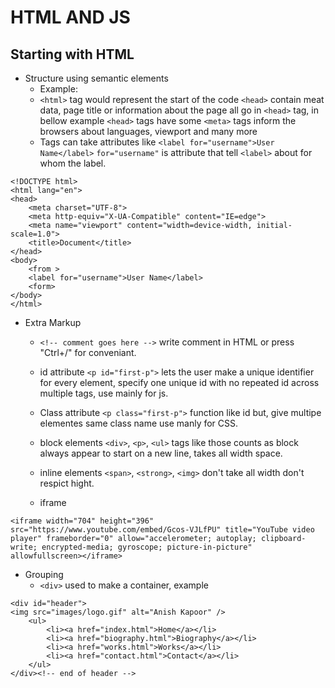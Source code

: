 # HTML AND JS

## Starting with HTML

* Structure using semantic elements
  * Example:
  * ```<html>```  tag would represent the start of the code ```<head>``` contain meat data, page title or information about the page all go in ```<head>``` tag, in bellow example ```<head>``` tags have some ```<meta>``` tags inform the browsers about languages, viewport and many more
  * Tags can take attributes like ```<label for="username">User Name</label>``` ```for="username"```  is attribute that tell ```<label>``` about for whom the label.

```#!HTML
<!DOCTYPE html>
<html lang="en">
<head>
    <meta charset="UTF-8">
    <meta http-equiv="X-UA-Compatible" content="IE=edge">
    <meta name="viewport" content="width=device-width, initial-scale=1.0">
    <title>Document</title>
</head>
<body>
    <from > 
    <label for="username">User Name</label>
    <form>
</body>
</html>
```

* Extra Markup
  * ```<!-- comment goes here -->``` write comment in HTML or press "Ctrl+/" for conveniant.

  * id attribute ```<p id="first-p">``` lets the user make a unique identifier for every element, specify one unique id with no repeated id across multiple tags, use mainly for js.

  * Class attribute ```<p class="first-p">``` function like id but, give multipe elementes same class name use manly for CSS.

  * block elements ```<div>```, ```<p>```, ```<ul>``` tags like those counts as block always appear to start on a new line, takes all width space.

  * inline elements ```<span>```, ```<strong>```, ```<img>``` don't take all width don't respict hight.

  * iframe

```#!HTML
<iframe width="704" height="396" src="https://www.youtube.com/embed/Gcos-VJLfPU" title="YouTube video player" frameborder="0" allow="accelerometer; autoplay; clipboard-write; encrypted-media; gyroscope; picture-in-picture" allowfullscreen></iframe>
```

* Grouping
  * ```<div>``` used to make a container, example

``` #!HTML
<div id="header">
<img src="images/logo.gif" alt="Anish Kapoor" />
    <ul>
        <li><a href="index.html">Home</a></li>
        <li><a href="biography.html">Biography</a></li>
        <li><a href="works.html">Works</a></li>
        <li><a href="contact.html">Contact</a></li>
    </ul>
</div><!-- end of header -->
```

